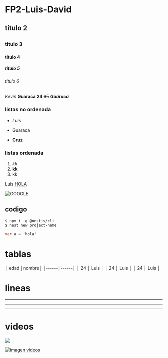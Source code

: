 # FP2-Luis-David
## titulo 2 <h2>
### titulo 3 <h3>
#### titulo 4 <h4>
<h5> titulo 5 </h5>

###### titulo 6 <h6>

*Kevin* **Guaraca** __24__ ~~95~~ *__Guaraca__*

### listas no ordenada

- *Luis*
* Guaraca
+ **Cruz**

### listas ordenada
1. *kk*
2. **kk**
3. kk


Luis [HOLA](http://itq.edu.ec/)

![GOOGLE](https://androidayuda.com/app/uploads-androidayuda.com/2016/10/Google-Logo.jpg)


## codigo

```
$ npm i -g @nestjs/cli
$ nest new project-name
```

```java
var a = 'hola'
```

# tablas

│ edad │nombre│
│------│------│
│ 24 │ Luis │
│ 24 │ Luis │
│ 24 │ Luis │

# lineas

---
***
___

# videos

<a href="http://www.youtube.com/watch?feature=player_embedded&v=QF9q_YRxTS4" target="_blank">
<img
src="http://img.youtube.com/vi/QF9q_YRxTS4/0.jpg"
></img>
</a>

[![imagen videos](http://img.youtube.com/vi/QF9q_YRxTS4/0.jpg)](http://www.youtube.com/watch?feature=player_embedded&v=QF9q_YRxTS4)
